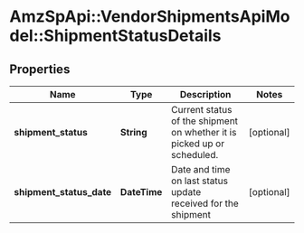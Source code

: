 # AmzSpApi::VendorShipmentsApiModel::ShipmentStatusDetails

## Properties
Name | Type | Description | Notes
------------ | ------------- | ------------- | -------------
**shipment_status** | **String** | Current status of the shipment on whether it is picked up or scheduled. | [optional] 
**shipment_status_date** | **DateTime** | Date and time on last status update received for the shipment | [optional] 

